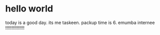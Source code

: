 # hello world
today is a good day.
its me taskeen.
packup time is 6.
emumba internee
!!!!!!!!!!!!!!!
